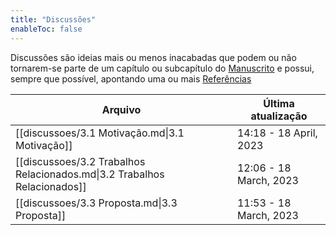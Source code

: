```yaml
---
title: "Discussões"
enableToc: false
---
```

Discussões são ideias mais ou menos inacabadas que podem ou não tornarem-se parte de um capítulo ou subcapítulo do [Manuscrito](main_pages/manuscrito.md) e possui, sempre que possível, apontando uma ou mais [Referências](main_pages/referencias.md)

 | Arquivo                                                                  | Última atualização      |
| ------------------------------------------------------------------------ | ----------------------- |
| [[discussoes/3.1 Motivação.md\|3.1 Motivação]]                           | 14:18  - 18 April, 2023 |
| [[discussoes/3.2 Trabalhos Relacionados.md\|3.2 Trabalhos Relacionados]] | 12:06  - 18 March, 2023 |
| [[discussoes/3.3 Proposta.md\|3.3 Proposta]]                             | 11:53  - 18 March, 2023 |





















